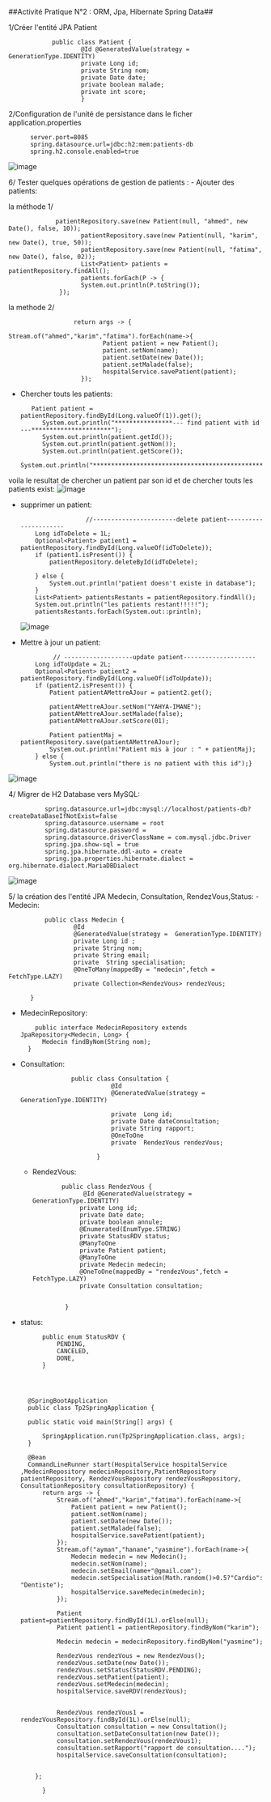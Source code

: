 ##Activité Pratique N°2 : ORM, Jpa, Hibernate Spring Data##

1/Créer l'entité JPA Patient 

                public class Patient {
                        @Id @GeneratedValue(strategy =  GenerationType.IDENTITY)
                        private Long id;
                        private String nom;
                        private Date date;
                        private boolean malade;
                        private int score;
                        }

2/Configuration de  l'unité de persistance dans le ficher application.properties 

          server.port=8085
          spring.datasource.url=jdbc:h2:mem:patients-db
          spring.h2.console.enabled=true



![image](https://github.com/imaneYahya/TP2-Spring/assets/117214055/c37da3bd-18f6-4e06-a4e5-92e0e67f2ca4)

 6/ Tester quelques opérations de gestion de patients :
       - Ajouter des patients:
              
  la méthode 1/
                 
                 patientRepository.save(new Patient(null, "ahmed", new Date(), false, 10));
                        patientRepository.save(new Patient(null, "karim", new Date(), true, 50));
                        patientRepository.save(new Patient(null, "fatima", new Date(), false, 02));
                        List<Patient> patients = patientRepository.findAll();
                        patients.forEach(P -> {
                        System.out.println(P.toString());
                  });

  la methode 2/

                      return args -> {
                              Stream.of("ahmed","karim","fatima").forEach(name->{
                              Patient patient = new Patient();
                              patient.setNom(name);
                              patient.setDate(new Date());
                              patient.setMalade(false);
                              hospitalService.savePatient(patient);
                        });

- Chercher touts les patients:

         Patient patient = patientRepository.findById(Long.valueOf(1)).get();
            System.out.println("****************--- find patient with id ---**********************");
            System.out.println(patient.getId());
            System.out.println(patient.getNom());
            System.out.println(patient.getScore());
            System.out.println("*******************************************************************");

voila le resultat de chercher un patient par son id et de chercher touts les patients exist:
![image](https://github.com/imaneYahya/TP2-Spring/assets/117214055/d6a91088-b95a-48b1-8863-bffc24da60d2)

  - supprimer un patient:

                          //-----------------------delete patient----------------------
            Long idToDelete = 1L;
            Optional<Patient> patient1 = patientRepository.findById(Long.valueOf(idToDelete));
            if (patient1.isPresent()) {
                patientRepository.deleteById(idToDelete);

            } else {
                System.out.println("patient doesn't existe in database");
            }
            List<Patient> patientsRestants = patientRepository.findAll();
            System.out.println("les patients restant!!!!!");
            patientsRestants.forEach(System.out::println);

      ![image](https://github.com/imaneYahya/TP2-Spring/assets/117214055/bc5dca27-5a1a-4243-8c85-fb53220b441f)

  - Mettre à jour un patient:

                 // -------------------update patient--------------------
            Long idToUpdate = 2L;
            Optional<Patient> patient2 = patientRepository.findById(Long.valueOf(idToUpdate));
            if (patient2.isPresent()) {
                Patient patientAMettreAJour = patient2.get();

                patientAMettreAJour.setNom("YAHYA-IMANE");
                patientAMettreAJour.setMalade(false);
                patientAMettreAJour.setScore(01);

                Patient patientMaj = patientRepository.save(patientAMettreAJour);
                System.out.println("Patient mis à jour : " + patientMaj);
            } else {
                System.out.println("there is no patient with this id");}


![image](https://github.com/imaneYahya/TP2-Spring/assets/117214055/4f7bc4ce-9a25-4b0f-b09b-e98134173e0b)

4/ Migrer de H2 Database vers MySQL:

              spring.datasource.url=jdbc:mysql://localhost/patients-db?createDataBaseIfNotExist=false
              spring.datasource.username = root
              spring.datasource.password =
              spring.datasource.driverClassName = com.mysql.jdbc.Driver
              spring.jpa.show-sql = true
              spring.jpa.hibernate.ddl-auto = create
              spring.jpa.properties.hibernate.dialect = org.hibernate.dialect.MariaDBDialect
 

  ![image](https://github.com/imaneYahya/TP2-Spring/assets/117214055/80496b5a-7b85-4f74-9a80-166ef7822ca5)

5/ la création des l'entité JPA Medecin, Consultation, RendezVous,Status:
    - Medecin:

              public class Medecin {
                      @Id
                      @GeneratedValue(strategy =  GenerationType.IDENTITY)
                      private Long id ;
                      private String nom;
                      private String email;
                      private  String specialisation;
                      @OneToMany(mappedBy = "medecin",fetch = FetchType.LAZY)
                      private Collection<RendezVous> rendezVous;

          }

  - MedecinRepository:
  
            public interface MedecinRepository extends JpaRepository<Medecin, Long> {
              Medecin findByNom(String nom);
          }
 - Consultation:

                     public class Consultation {
                                @Id
                                @GeneratedValue(strategy =  GenerationType.IDENTITY)
                            
                                private  Long id;
                                private Date dateConsultation;
                                private String rapport;
                                @OneToOne
                                private  RendezVous rendezVous;
                            
                            }
   - RendezVous:
     
                 public class RendezVous {
                       @Id @GeneratedValue(strategy =  GenerationType.IDENTITY)
                      private Long id;
                      private Date date;
                      private boolean annule;
                      @Enumerated(EnumType.STRING)
                      private StatusRDV status;
                      @ManyToOne
                      private Patient patient;
                      @ManyToOne
                      private Medecin medecin;
                      @OneToOne(mappedBy = "rendezVous",fetch = FetchType.LAZY)
                      private Consultation consultation;
                  
                  
                  }
- status:
  
            public enum StatusRDV {
                PENDING,
                CANCELED,
                DONE,
            }




        @SpringBootApplication
        public class Tp2SpringApplication {

        public static void main(String[] args) {
    
            SpringApplication.run(Tp2SpringApplication.class, args);
        }
    
        @Bean
        CommandLineRunner start(HospitalService hospitalService ,MedecinRepository medecinRepository,PatientRepository patientRepository, RendezVousRepository rendezVousRepository, ConsultationRepository consultationRepository) {
            return args -> {
                Stream.of("ahmed","karim","fatima").forEach(name->{
                    Patient patient = new Patient();
                    patient.setNom(name);
                    patient.setDate(new Date());
                    patient.setMalade(false);
                    hospitalService.savePatient(patient);
                });
                Stream.of("ayman","hanane","yasmine").forEach(name->{
                    Medecin medecin = new Medecin();
                    medecin.setNom(name);
                    medecin.setEmail(name+"@gmail.com");
                    medecin.setSpecialisation(Math.random()>0.5?"Cardio": "Dentiste");
                    hospitalService.saveMedecin(medecin);
                });
    
                Patient patient=patientRepository.findById(1L).orElse(null);
                Patient patient1 = patientRepository.findByNom("karim");
    
                Medecin medecin = medecinRepository.findByNom("yasmine");
    
                RendezVous rendezVous = new RendezVous();
                rendezVous.setDate(new Date());
                rendezVous.setStatus(StatusRDV.PENDING);
                rendezVous.setPatient(patient);
                rendezVous.setMedecin(medecin);
                hospitalService.saveRDV(rendezVous);
    
    
                RendezVous rendezVous1 = rendezVousRepository.findById(1L).orElse(null);
                Consultation consultation = new Consultation();
                consultation.setDateConsultation(new Date());
                consultation.setRendezVous(rendezVous1);
                consultation.setRapport("rapport de consultation....");
                hospitalService.saveConsultation(consultation);
                         

          };
        
            }
   
